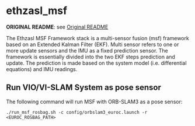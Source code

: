 ethzasl_msf
=====================
**ORIGINAL README**: see [Original README](README.orig.md)

The Ethzasl MSF Framework stack is a multi-sensor fusion (msf) framework based on an Extended Kalman Filter (EKF). Multi sensor refers to one or more update sensors and the IMU as a fixed prediction sensor. The framework is essentially divided into the two EKF steps prediction and update. The prediction is made based on the system model (i.e. differential equations) and IMU readings. 

## Run VIO/VI-SLAM System as pose sensor
The following command will run MSF with ORB-SLAM3 as a pose sensor:
```
./run_msf_rosbag.sh -c config/orbslam3_euroc.launch -r <EUROC_ROSBAG_PATH>
```

